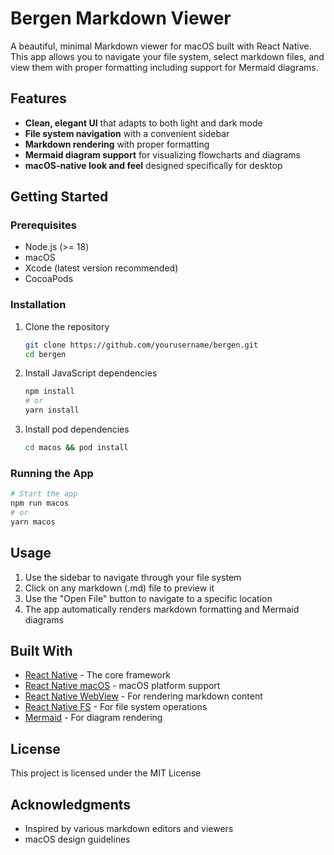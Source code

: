# Bergen Markdown Viewer

A beautiful, minimal Markdown viewer for macOS built with React Native. This app allows you to navigate your file system, select markdown files, and view them with proper formatting including support for Mermaid diagrams.

## Features

- **Clean, elegant UI** that adapts to both light and dark mode
- **File system navigation** with a convenient sidebar
- **Markdown rendering** with proper formatting
- **Mermaid diagram support** for visualizing flowcharts and diagrams
- **macOS-native look and feel** designed specifically for desktop

## Getting Started

### Prerequisites

- Node.js (>= 18)
- macOS
- Xcode (latest version recommended)
- CocoaPods

### Installation

1. Clone the repository
   ```bash
   git clone https://github.com/yourusername/bergen.git
   cd bergen
   ```

2. Install JavaScript dependencies
   ```bash
   npm install
   # or
   yarn install
   ```

3. Install pod dependencies
   ```bash
   cd macos && pod install
   ```

### Running the App

```bash
# Start the app
npm run macos
# or
yarn macos
```

## Usage

1. Use the sidebar to navigate through your file system
2. Click on any markdown (.md) file to preview it
3. Use the "Open File" button to navigate to a specific location
4. The app automatically renders markdown formatting and Mermaid diagrams

## Built With

- [React Native](https://reactnative.dev/) - The core framework
- [React Native macOS](https://microsoft.github.io/react-native-windows/docs/rnm-getting-started) - macOS platform support
- [React Native WebView](https://github.com/react-native-webview/react-native-webview) - For rendering markdown content
- [React Native FS](https://github.com/itinance/react-native-fs) - For file system operations
- [Mermaid](https://mermaid-js.github.io/mermaid/) - For diagram rendering

## License

This project is licensed under the MIT License

## Acknowledgments

- Inspired by various markdown editors and viewers
- macOS design guidelines